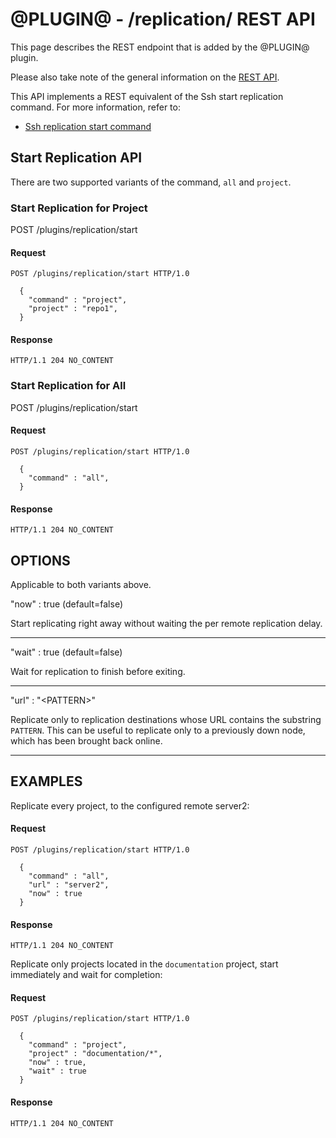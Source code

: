 @PLUGIN@ - /replication/ REST API
===================================

This page describes the REST endpoint that is added by the @PLUGIN@
plugin.

Please also take note of the general information on the
[REST API](../../../Documentation/rest-api.html).

This API implements a REST equivalent of the Ssh start replication command.
For more information, refer to:
* [Ssh replication start command](cmd-start.md)

<a id="server-config-endpoints">Start Replication API
------------------------------------------

There are two supported variants of the command, `all` and `project`.

### <a id="get-content">Start Replication for Project
POST /plugins/replication/start
#### Request
```
POST /plugins/replication/start HTTP/1.0

  {
    "command" : "project",
    "project" : "repo1",
  }
```

#### Response
```
HTTP/1.1 204 NO_CONTENT
```

### <a id="get-content">Start Replication for All
POST /plugins/replication/start
#### Request
```
POST /plugins/replication/start HTTP/1.0

  {
    "command" : "all",
  }
```

#### Response
```
HTTP/1.1 204 NO_CONTENT
```

OPTIONS
--------

Applicable to both variants above.

"now" : true (default=false)

Start replicating right away without waiting the per remote replication delay.

---

"wait" : true (default=false)

Wait for replication to finish before exiting.

---

"url" : "\<PATTERN\>"

Replicate only to replication destinations whose URL contains the substring `PATTERN`.
This can be useful to replicate only to a previously down node, which has been brought back
online.

---

EXAMPLES
--------
Replicate every project, to the configured remote server2:

#### Request
```
POST /plugins/replication/start HTTP/1.0

  {
    "command" : "all",
    "url" : "server2",
    "now" : true
  }
```

#### Response
```
HTTP/1.1 204 NO_CONTENT
```

Replicate only projects located in the `documentation` project, start immediately
and wait for completion:

#### Request
```
POST /plugins/replication/start HTTP/1.0

  {
    "command" : "project",
    "project" : "documentation/*",
    "now" : true,
    "wait" : true
  }
```

#### Response
```
HTTP/1.1 204 NO_CONTENT
```